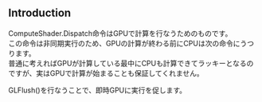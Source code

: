 ## Introduction
ComputeShader.Dispatch命令はGPUで計算を行なうためのものです。  
この命令は非同期実行のため、GPUの計算が終わる前にCPUは次の命令にうつります。  
普通に考えればGPUが計算している最中にCPUも計算できてラッキーとなるのですが、実はGPUで計算が始まることも保証してくれません。  

GLFlush()を行なうことで、即時GPUに実行を促します。  
